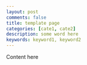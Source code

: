 ```yaml
---
layout: post
comments: false
title: template page
categories: [cate1, cate2]
description: some word here
keywords: keyword1, keyword2
---
```


Content here

